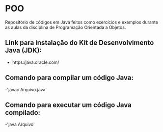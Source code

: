 # POO
Repositório de códigos em Java feitos como exercícios e exemplos durante as aulas da disciplina de Programação Orientada a Objetos.

## Link para instalação do Kit de Desenvolvimento Java (JDK):

-  https:/java.oracle.com/

## Comando para compilar um código Java:

-'javac Arquivo.java'

## Comando para executar um código Java compilado:

-'java Arquivo'
